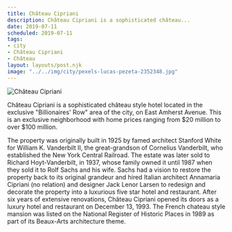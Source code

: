 ```yaml
---
title: Château Cipriani
description: Château Cipriani is a sophisticated château...
date: 2019-07-11
scheduled: 2019-07-11
tags:
- city
- Château Cipriani
- Château
layout: layouts/post.njk
image: "../../img/city/pexels-lucas-pezeta-2352348.jpg"
---
```


![Château Cipriani](../../img/city/pexels-lucas-pezeta-2352348.jpg)

Château Cipriani is a sophisticated château style hotel located in the exclusive "Billionaires' Row" area of the city, on East Amherst Avenue. This is an exclusive neighborhood with home prices ranging from $20 million to over $100 million.

The property was originally built in 1925 by famed architect Stanford White for William K. Vanderbilt II, the great-grandson of Cornelius Vanderbilt, who established the New York Central Railroad. The estate was later sold to Richard Hoyt-Vanderbilt, in 1937, whose family owned it until 1987 when they sold it to Rolf Sachs and his wife. Sachs had a vision to restore the property back to its original grandeur and hired Italian architect Annamaria Cipriani (no relation) and designer Jack Lenor Larsen to redesign and decorate the property into a luxurious five star hotel and restaurant. After six years of extensive renovations, Château Cipriani opened its doors as a luxury hotel and restaurant on December 13, 1993. The French chateau style mansion was listed on the National Register of Historic Places in 1989 as part of its Beaux-Arts architecture theme.

